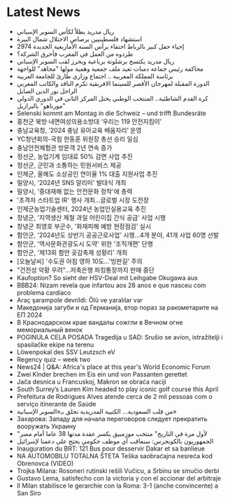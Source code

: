 # Latest News
-  ريال مدريد بطلاً لكأس السوبر الإسباني
-  استشهاد فلسطينيين برصاص الاحتلال شمال البيرة
-  إحياء حفل كبير بالرباط احتفاء برأس السنة الأمازيغية الجديدة 2974
-  طردوه من العمل في المغرب فأحرق الشركة؟
-  ريال مدريد يكتسح برشلونة برباعية ويحرز لقب السوبر الإسباني
-  محاكمة رئيس جماعة دمنات تعيد ملف جمعية وهمية مولها "مجاهد" للواجهة
-  برئاسة المملكة المغربية .. اجتماع وزاري طارئ للجامعة العربية
-  الدورة المقبلة لمهرجان الأقصر للسينما الافريقية تكرم الناقد والكاتب المغربي الراحل نور الدين الصايل
-  كرة القدم الشاطئية.. المنتخب الوطني يحتل المركز الثاني في الدوري الدولي "مورناهو" بالبرازيل
-  Selenski kommt am Montag in die Schweiz – und trifft Bundesräte
-  홍천군 북방·내면여성의용소방대 ‘우리는 119 안전지킴이’
-  충남교육청, ‘2024 충남 유아교육 배움자리’ 운영
-  YC청년회의-국힘 한동훈 위원장 총선 승리 일심
-  충남안전체험관 방문객 2년 연속 증가
-  정선군, 농업기계 임대료 50% 감면 사업 추진
-  정선군, 군민과 소통하는 민원서비스 제공
-  인제군, 올해도 소상공인 연이율 1% 대출 지원사업 추진
-  밀양시, '2024년 SNS 알리미' 발대식 개최
-  밀양시, '중대재해 없는 안전문화 정착'에 총력
-  '초격차 스타트업 IR' 행사 개최…글로벌 시장 도전장
-  인제군농업기술센터, 2024년 농업인실용교육 추진
-  창녕군, '지역생산 제철 과일 어린이집 간식 공급' 사업 시행
-  창녕군 최영호 부군수, '화재피해 예방 현장점검' 실시
-  함안군, '2024년도 상반기 공공근로사업' 시행…4개 분야, 41개 사업 60명 선발
-  함안군, '역사문화관광도시 도약' 위한 '조직개편' 단행
-  함안군, '제13회 함안 곶감축제 성황리' 개최
-  [오늘날씨] '수도권 아침 영하 10도…'빙판길' 주의
-  "건전성 악황 우려"...저축은행 파킹통장까지 판매 중단
-  Kaufoption? So sieht der HSV-Deal mit Leihgabe Okugawa aus
-  BBB24: Nizam revela que infartou aos 28 anos e que nasceu com problema cardíaco
-  Araç şarampole devrildi: Ölü ve yaralılar var
-  Македонија загуби и од Германија, втор пораз за ракометарите на ЕП 2024
-  В Краснодарском крае вандалы сожгли в Вечном огне мемориальный венок
-  POGINULA CELA POSADA Tragedija u SAD: Srušio se avion, istražitelji i spasilačke ekipe na terenu
-  Löwenpokal des SSV Leutzsch eV
-  Regency quiz – week two
-  News24 | Q&A: Africa's place at this year's World Economic Forum
-  Zwei Kinder brechen im Eis ein und von Passanten gerettet
-  Jača desnica u Francuskoj, Makron se obraća naciji
-  South Surrey’s Lauren Kim headed to play iconic golf course this April
-  Prefeitura de Rodrigues Alves atende cerca de 2 mil pessoas com o serviço itinerante de Saúde
-  من قلب السعودية... الكتيبة المدريدية تحلق بـ«السوبر الإسبانية»
-  Захарова: Западу для начала переговоров следует прекратить вооружать Украину
-  "لأول مرة في التاريخ" منتخب موزمبيق يكسر عقدة مدتها 38 عاما أمام مصر
-  الجمهوريون بالكونجرس: سنعاقب أي موظف حكومي يحتج على دعمنا لإسرائيل
-  Inauguration du BRT: 121 Bus pour desservir Dakar et sa banlieue
-  NA AUTOMOBILU TOTALNA ŠTETA Teška saobraćajna nesreća kod Obrenovca (VIDEO)
-  Trojka Milana: Rosoneri rutinski rešili Vučicu, a Srbinu se smučio derbi
-  Gustavo Lema, satisfecho con la victoria y con el accionar del arbitraje
-  Il Milan stabilisce le gerarchie con la Roma: 3-1 (anche convincente) a San Siro
